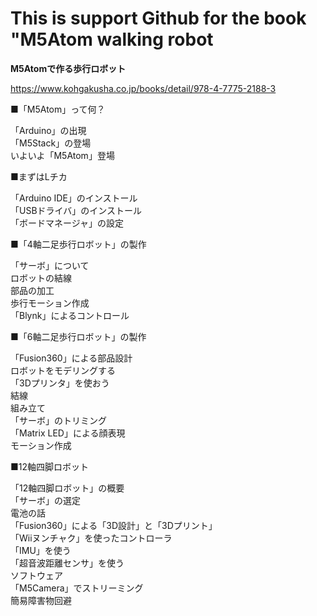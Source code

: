 # This is support Github for the book "M5Atom walking robot

**M5Atomで作る歩行ロボット**

https://www.kohgakusha.co.jp/books/detail/978-4-7775-2188-3

■「M5Atom」って何？ 

「Arduino」の出現  
「M5Stack」の登場  
いよいよ「M5Atom」登場  

■まずはLチカ

「Arduino IDE」のインストール  
「USBドライバ」のインストール  
「ボードマネージャ」の設定  

■「4軸二足歩行ロボット」の製作

「サーボ」について  
ロボットの結線  
部品の加工  
歩行モーション作成  
「Blynk」によるコントロール  

■「6軸二足歩行ロボット」の製作

「Fusion360」による部品設計  
ロボットをモデリングする  
「3Dプリンタ」を使おう  
結線  
組み立て  
「サーボ」のトリミング  
「Matrix LED」による顔表現  
モーション作成  

■12軸四脚ロボット

「12軸四脚ロボット」の概要  
「サーボ」の選定  
電池の話  
「Fusion360」による「3D設計」と「3Dプリント」  
「Wiiヌンチャク」を使ったコントローラ  
「IMU」を使う  
「超音波距離センサ」を使う  
ソフトウェア  
「M5Camera」でストリーミング  
簡易障害物回避  
